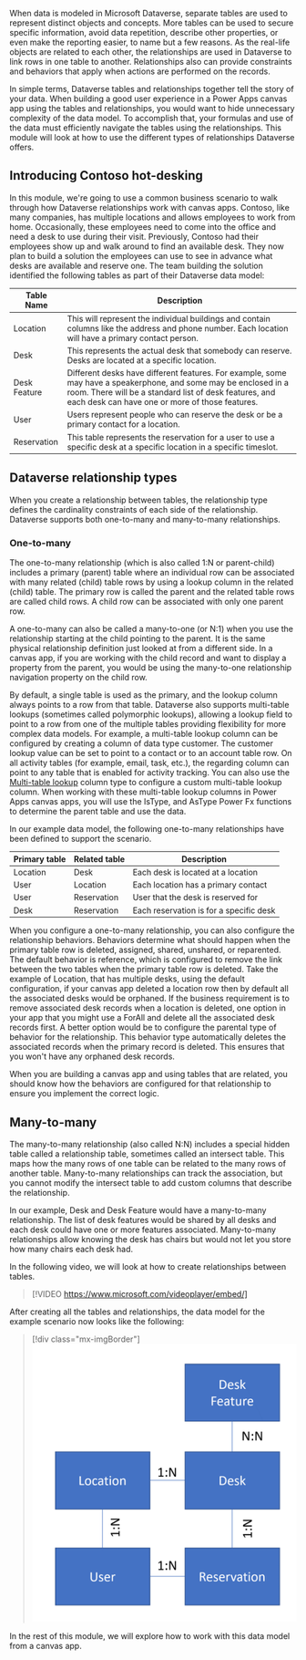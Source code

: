 When data is modeled in Microsoft Dataverse, separate tables are used to represent distinct objects and concepts. More tables can be used to secure specific information, avoid data repetition, describe other properties, or even make the reporting easier, to name but a few reasons. As the real-life objects are related to each other, the relationships are used in Dataverse to link rows in one table to another. Relationships also can provide constraints and behaviors that apply when actions are performed on the records.

In simple terms, Dataverse tables and relationships together tell the story of your data. When building a good user experience in a Power Apps canvas app using the tables and relationships, you would want to hide unnecessary complexity of the data model. To accomplish that, your formulas and use of the data must efficiently navigate the tables using the relationships. This module will look at how to use the different types of relationships Dataverse offers.

## Introducing Contoso hot-desking

In this module, we're going to use a common business scenario to walk through how Dataverse relationships work with canvas apps. Contoso, like many companies, has multiple locations and allows employees to work from home. Occasionally, these employees need to come into the office and need a desk to use during their visit. Previously, Contoso had their employees show up and walk around to find an available desk. They now plan to build a solution the employees can use to see in advance what desks are available and reserve one. The team building the solution identified the following tables as part of their Dataverse data model:

|     Table Name      |     Description                                                                                                                                                                                                                              |
|---------------------|----------------------------------------------------------------------------------------------------------------------------------------------------------------------------------------------------------------------------------------------|
|     Location        |     This will represent the individual buildings   and contain columns like the address and phone number.  Each location will have a primary contact   person.                                                                               |
|     Desk            |     This represents the actual desk that somebody   can reserve.  Desks are located at a   specific location.                                                                                                                                |
|     Desk Feature    |     Different desks have different features. For   example, some may have a speakerphone, and some may be enclosed in a   room.   There will be a standard list   of desk features, and each desk can have one or more of those features.    |
|     User            |     Users represent people who can reserve the   desk or be a primary contact for a location.                                                                                                                                                |
|     Reservation     |     This table represents the reservation for a user   to use a specific desk at a specific location in a specific timeslot.                                                                                                                 |

## Dataverse relationship types

When you create a relationship between tables, the relationship type defines the cardinality constraints of each side of the relationship. Dataverse supports both one-to-many and many-to-many relationships.

### One-to-many 

The one-to-many relationship (which is also called 1:N or parent-child) includes a primary (parent) table where an individual row can be associated with many related (child) table rows by using a lookup column in the related (child) table. The primary row is called the parent and the related table rows are called child rows. A child row can be associated with only one parent row.

A one-to-many can also be called a many-to-one (or N:1) when you use the relationship starting at the child pointing to the parent. It is the same physical relationship definition just looked at from a different side. In a canvas app, if you are working with the child record and want to display a property from the parent, you would be using the many-to-one relationship navigation property on the child row.

By default, a single table is used as the primary, and the lookup column always points to a row from that table. Dataverse also supports multi-table lookups (sometimes called polymorphic lookups), allowing a lookup field to point to a row from one of the multiple tables providing flexibility for more complex data models. For example, a multi-table lookup column can be configured by creating a column of data type customer. The customer lookup value can be set to point to a contact or to an account table row. On all activity tables (for example, email, task, etc.), the regarding column can point to any table that is enabled for activity tracking. You can also use the [Multi-table lookup](/powerapps/developer/data-platform/webapi/multitable-lookup/?azure-portal=true) column type to configure a custom multi-table lookup column. When working with these multi-table lookup columns in Power Apps canvas apps, you will use the IsType, and AsType Power Fx functions to determine the parent table and use the data.

In our example data model, the following one-to-many relationships have been defined to support the scenario.

|     Primary table    |     Related table     |     Description                                |
|----------------------|-----------------------|------------------------------------------------|
|     Location         |     Desk              |     Each desk is located at a location         |
|     User             |     Location          |     Each location has a primary contact        |
|     User             |     Reservation       |     User that the desk is reserved for         |
|     Desk             |     Reservation       |     Each reservation is for a specific desk    |

When you configure a one-to-many relationship, you can also configure the relationship behaviors. Behaviors determine what should happen when the primary table row is deleted, assigned, shared, unshared, or reparented. The default behavior is reference, which is configured to remove the link between the two tables when the primary table row is deleted. Take the example of Location, that has multiple desks, using the default configuration, if your canvas app deleted a location row then by default all the associated desks would be orphaned. If the business requirement is to remove associated desk records when a location is deleted, one option in your app that you might use a ForAll and delete all the associated desk records first. A better option would be to configure the parental type of behavior for the relationship. This behavior type automatically deletes the associated records when the primary record is deleted. This ensures that you won't have any orphaned desk records.

When you are building a canvas app and using tables that are related, you should know how the behaviors are configured for that relationship to ensure you implement the correct logic.

## Many-to-many

The many-to-many relationship (also called N:N) includes a special hidden table called a relationship table, sometimes called an intersect table. This maps how the many rows of one table can be related to the many rows of another table. Many-to-many relationships can track the association, but you cannot modify the intersect table to add custom columns that describe the relationship.

In our example, Desk and Desk Feature would have a many-to-many relationship. The list of desk features would be shared by all desks and each desk could have one or more features associated. Many-to-many relationships allow knowing the desk has chairs but would not let you store how many chairs each desk had.

In the following video, we will look at how to create relationships between tables.

> [!VIDEO https://www.microsoft.com/videoplayer/embed/]

After creating all the tables and relationships, the data model for the example scenario now looks like the following:

> [!div class="mx-imgBorder"]
> [![Diagram example of a data model that shows relationships between tables.](../media/table-relationship.png)](../media/table-relationship.png#lightbox)

In the rest of this module, we will explore how to work with this data model from a canvas app.